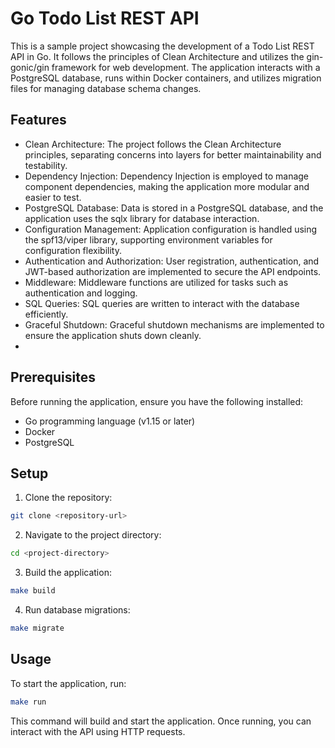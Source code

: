 # Go Todo List REST API
This is a sample project showcasing the development of a Todo List REST API in Go. It follows the principles of Clean Architecture and utilizes the gin-gonic/gin framework for web development. The application interacts with a PostgreSQL database, runs within Docker containers, and utilizes migration files for managing database schema changes.

## Features
- Clean Architecture: The project follows the Clean Architecture principles, separating concerns into layers for better maintainability and testability.
- Dependency Injection: Dependency Injection is employed to manage component dependencies, making the application more modular and easier to test.
- PostgreSQL Database: Data is stored in a PostgreSQL database, and the application uses the sqlx library for database interaction.
- Configuration Management: Application configuration is handled using the spf13/viper library, supporting environment variables for configuration flexibility.
- Authentication and Authorization: User registration, authentication, and JWT-based authorization are implemented to secure the API endpoints.
- Middleware: Middleware functions are utilized for tasks such as authentication and logging.
- SQL Queries: SQL queries are written to interact with the database efficiently.
- Graceful Shutdown: Graceful shutdown mechanisms are implemented to ensure the application shuts down cleanly.
- 
## Prerequisites

Before running the application, ensure you have the following installed:

- Go programming language (v1.15 or later)
- Docker
- PostgreSQL

## Setup
1. Clone the repository:

```bash
git clone <repository-url>
```
2. Navigate to the project directory:

```bash
cd <project-directory>
```
3. Build the application:

```bash
make build
```
4. Run database migrations:

```bash
make migrate
```

## Usage
To start the application, run:

```bash
make run
```
This command will build and start the application. Once running, you can interact with the API using HTTP requests.
